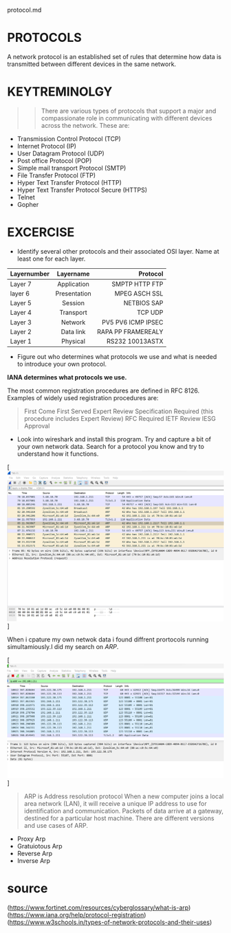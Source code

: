 protocol.md
# PROTOCOLS
A  network protocol is an established set of rules that determine how data is transmitted between different devices in the same network.
# KEYTREMINOLGY
>> There are various types of protocols that support a major and compassionate role in communicating with different devices across the network. These are:
+ Transmission Control Protocol (TCP)
+ Internet Protocol (IP)
+ User Datagram Protocol (UDP)
+ Post office Protocol (POP)
+ Simple mail transport Protocol (SMTP)
+ File Transfer Protocol (FTP)
+ Hyper Text Transfer Protocol (HTTP)
+ Hyper Text Transfer Protocol Secure (HTTPS)
+ Telnet
+ Gopher

# EXCERCISE

-	Identify several other protocols and their associated OSI layer. Name at least one for each layer.

| Layernumber   | Layername    |        Protocol      |
| :---          |  :----:      |               ---:   |
| Layer 7       | Application  | SMPTP HTTP FTP       |
| layer 6       | Presentation | MPEG ASCH  SSL       |
| Layer 5       | Session      | NETBIOS SAP          |
| Layer 4       | Transport    | TCP UDP              |
| Layer 3       | Network      | PV5 PV6 ICMP IPSEC   |
| Layer 2       | Data link    | RAPA PP FRAMEREALY   |
| Layer 1       | Physical     | RS232 10013ASTX      |

-	Figure out who determines what protocols we use and what is needed to introduce your own protocol.

**IANA determines what protocols we use.**

The most common registration procedures are defined in RFC 8126. Examples of widely used registration procedures are:

> First Come First Served
> Expert Review
> Specification Required (this procedure includes Expert Review)
> RFC Required
> IETF Review
> IESG Approval

-	Look into wireshark and install this program. Try and capture a bit of your own network data. Search for a protocol you know and try to understand how it functions.

[![alt text](../../00_includes/week2images/ownnetworkdata.png "ownnetworkdata.png")]


When i cpature my own netwok data i found diffrent prortocols running simultamiously.I  did my search on *ARP*.

[![alt text](../../00_includes/week2images/wiresharkanlyse.png "wiresharkanlyse.png")]

> ARP is Address resolution protocol
When a new computer joins a local area network (LAN), it will receive a unique IP address to use for identification and communication. 
Packets of data arrive at a gateway, destined for a particular host machine.
There are different versions and use cases of ARP. 
+ Proxy Arp
+ Gratuiotous Arp
+ Reverse Arp
+ Inverse Arp 
# source
(https://www.fortinet.com/resources/cyberglossary/what-is-arp)
(https://www.iana.org/help/protocol-registration)
(https://www.w3schools.in/types-of-network-protocols-and-their-uses)
